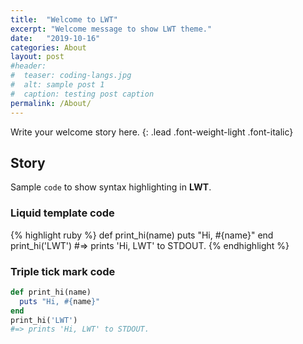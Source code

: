 ```yaml
---
title:  "Welcome to LWT"
excerpt: "Welcome message to show LWT theme."
date:   "2019-10-16"
categories: About
layout: post
#header:
#  teaser: coding-langs.jpg
#  alt: sample post 1
#  caption: testing post caption
permalink: /About/
---
```


Write your welcome story here.
{: .lead .font-weight-light .font-italic}

## Story

Sample `code` to show syntax highlighting in **LWT**.

### Liquid template code

{% highlight ruby %}
def print_hi(name)
  puts "Hi, #{name}"
end
print_hi('LWT')
#=> prints 'Hi, LWT' to STDOUT.
{% endhighlight %}

### Triple tick mark code

```ruby
def print_hi(name)
  puts "Hi, #{name}"
end
print_hi('LWT')
#=> prints 'Hi, LWT' to STDOUT.
```
